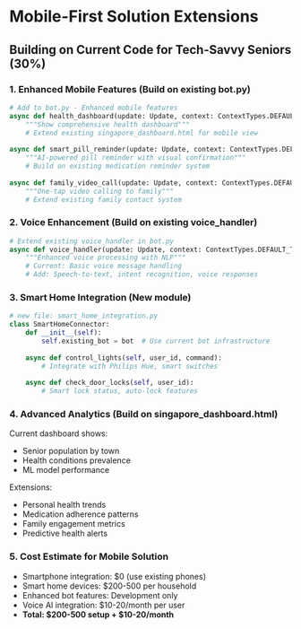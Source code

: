 # Mobile-First Solution Extensions

## Building on Current Code for Tech-Savvy Seniors (30%)

### 1. Enhanced Mobile Features (Build on existing bot.py)

```python
# Add to bot.py - Enhanced mobile features
async def health_dashboard(update: Update, context: ContextTypes.DEFAULT_TYPE):
    """Show comprehensive health dashboard"""
    # Extend existing singapore_dashboard.html for mobile view
    
async def smart_pill_reminder(update: Update, context: ContextTypes.DEFAULT_TYPE):
    """AI-powered pill reminder with visual confirmation"""
    # Build on existing medication reminder system
    
async def family_video_call(update: Update, context: ContextTypes.DEFAULT_TYPE):
    """One-tap video calling to family"""
    # Extend existing family contact system
```

### 2. Voice Enhancement (Build on existing voice_handler)

```python
# Extend existing voice_handler in bot.py
async def voice_handler(update: Update, context: ContextTypes.DEFAULT_TYPE):
    """Enhanced voice processing with NLP"""
    # Current: Basic voice message handling
    # Add: Speech-to-text, intent recognition, voice responses
```

### 3. Smart Home Integration (New module)

```python
# new file: smart_home_integration.py
class SmartHomeConnector:
    def __init__(self):
        self.existing_bot = bot  # Use current bot infrastructure
    
    async def control_lights(self, user_id, command):
        # Integrate with Philips Hue, smart switches
        
    async def check_door_locks(self, user_id):
        # Smart lock status, auto-lock features
```

### 4. Advanced Analytics (Build on singapore_dashboard.html)

Current dashboard shows:
- Senior population by town
- Health conditions prevalence
- ML model performance

Extensions:
- Personal health trends
- Medication adherence patterns
- Family engagement metrics
- Predictive health alerts

### 5. Cost Estimate for Mobile Solution
- Smartphone integration: $0 (use existing phones)
- Smart home devices: $200-500 per household
- Enhanced bot features: Development only
- Voice AI integration: $10-20/month per user
- **Total: $200-500 setup + $10-20/month**
